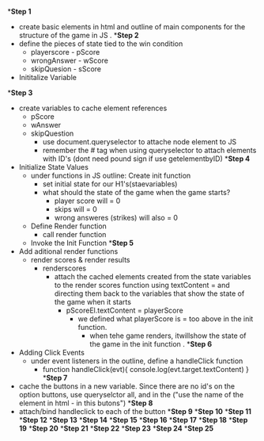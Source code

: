 ***Step 1**
-   create basic elements in html and outline of main components for the structure of the game in JS .
***Step 2**
-   define the pieces of state tied to the win condition 
    -   playerscore - pScore
    -   wrongAnswer - wScore
    -   skipQuesion - sScore
-   Inititalize Variable 

***Step 3**
-   create variables to cache element references 
    -   pScore
    -   wAnswer
    -   skipQuestion
        -   use document.queryselector to attache node element to JS 
        -   remember the # tag when using queryselector to attach elements with ID's (dont need pound sign if use getelementbyID)
***Step 4**
-   Initialize State Values 
    -   under functions in JS outline: Create init function 
        -   set initial state for our H1's(staevariables) 
        -   what should the state of the game when the game starts?
            -   player score will = 0 
            -   skips will = 0 
            -   wrong answeres (strikes) will also = 0 
    -   Define Render function 
        -   call render function 
    -   Invoke the Init Function 
***Step 5**
-   Add aditional render functions 
    -   render scores & render results 
        -   renderscores 
            -   attach the cached elements created from the state variables to the render scores function using textContent = and directing them back to the variables that show the state of the game when it starts 
                -   pScoreEl.textContent = playerScore
                    -   we defined what playerScore is = too above in the init function.
                        -   when tehe game renders, itwillshow the state of the game in the init function .
***Step 6**
-   Adding Click Events 
    -   under event listeners in the outline, define a handleClick function 
        -   function handleClick(evt){
            console.log(evt.target.textContent)
        }
***Step 7**
-   cache the buttons in a new variable. Since there are no id's on the option buttons, use queryselctor all, and in the ("use the name of the element in html - in this butons")
***Step 8**
-   attach/bind handleclick to each of the button
***Step 9**
***Step 10**
***Step 11**
***Step 12**
***Step 13**
***Step 14**
***Step 15**
***Step 16**
***Step 17**
***Step 18**
***Step 19**
***Step 20**
***Step 21**
***Step 22**
***Step 23**
***Step 24**
***Step 25**
